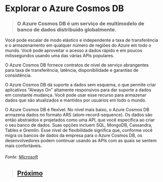 # Explorar o Azure Cosmos DB

> ### O Azure Cosmos DB é um **serviço de multimodelo de banco de dados distribuído globalmente**.

Você pode escalar de modo elástico e independente a taxa de transferência e o armazenamento em qualquer número de regiões do Azure em todo o mundo. Você pode aproveitar o acesso a dados rápido e em poucos milissegundos usando uma das várias APIs populares. 

O Azure Cosmos DB fornece contratos de nível de serviço abrangentes para taxa de transferência, latência, disponibilidade e garantias de consistência.

O Azure Cosmos DB dá suporte a dados sem esquema, o que permite criar aplicativos "Always On" altamente responsivos para dar suporte a dados em constante mudança. Você pode usar esse recurso para armazenar dados que são atualizados e mantidos por usuários em todo o mundo.

O Azure Cosmos DB é flexível. No nível mais baixo, o Azure Cosmos DB armazena dados no formato ARS (atom-record-sequence). Os dados são então abstraídos e projetados como uma API, que você especifica ao criar o seu banco de dados. Suas opções incluem SQL, MongoDB, Cassandra, Tables e Gremlin. Esse nível de flexibilidade significa que, conforme você migra os bancos de dados da empresa para o Azure Cosmos DB, os desenvolvedores podem continuar usando as APIs com as quais se sentem mais confortáveis.

###### Fonte: [Microsoft](https://docs.microsoft.com/pt-br/learn/modules/azure-database-fundamentals/azure-cosmos-db)

> ## [Próximo](./M7_2_BancoDadosSQL.md)
